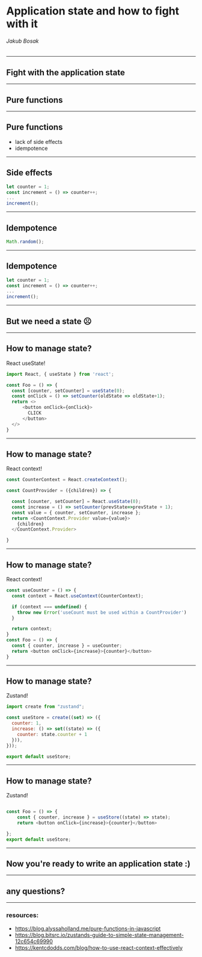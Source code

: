 # Application state and how to fight with it



###### Jakub Bosak

---

## Fight with the application state

---

## Pure functions

---

## Pure functions

* lack of side effects
* idempotence

----

## Side effects
```js
let counter = 1;
const increment = () => counter++;
...
increment();

```

----

## Idempotence
```js
Math.random();
```

----

## Idempotence
```js
let counter = 1;
const increment = () => counter++;
...
increment();

```

---


## But we need a state ☹️

---

## How to manage state?
React useState!

```js
import React, { useState } from 'react';

const Foo = () => {
  const [counter, setCounter] = useState(0);
  const onClick = () => setCounter(oldState => oldState+1);
  return <>
      <button onClick={onClick}>
        CLICK
      </button>
  </>
}
```

---


## How to manage state?
React context!

```js
const CounterContext = React.createContext();

const CountProvider = ({children}) => {

  const [counter, setCounter] = React.useState(0);
  const increase = () => setCounter(prevState=>prevState + 1);
  const value = { counter, setCounter, increase };
  return <CountContext.Provider value={value}>
    {children}
  </CountContext.Provider>

}
```

---

## How to manage state?
React context!

```js
const useCounter = () => {
  const context = React.useContext(CounterContext);

  if (context === undefined) {
    throw new Error('useCount must be used within a CountProvider')
  }

  return context;
}
const Foo = () => {
  const { counter, increase } = useCounter;
  return <button onClick={increase}>{counter}</button>
}
```
---

## How to manage state?
Zustand!

```js
import create from "zustand";

const useStore = create((set) => ({
  counter: 1,
  increase: () => set((state) => ({
    counter: state.counter + 1
  })),
}));

export default useStore;
```

---
## How to manage state?
Zustand!

```js

const Foo = () => {
    const { counter, increase } = useStore((state) => state);
    return <button onClick={increase}>{counter}</button>

};
export default useStore;
```

---
## Now you're ready to write an application state :)
---

## any questions?

---
### resources:
* https://blog.alyssaholland.me/pure-functions-in-javascript
* https://blog.bitsrc.io/zustands-guide-to-simple-state-management-12c654c69990
* https://kentcdodds.com/blog/how-to-use-react-context-effectively